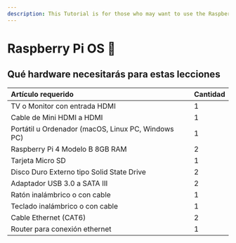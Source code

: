```yaml
---
description: This Tutorial is for those who may want to use the Raspberry Pi OS
---
```


# Raspberry Pi OS 🍓

## Qué hardware necesitarás para estas lecciones

| Artículo requerido                                     | Cantidad |
|:------------------------------------------------------ |:-------- |
| TV o Monitor con entrada HDMI                          | 1        |
| Cable de Mini HDMI a HDMI                              | 1        |
| Portátil u Ordenador \(macOS, Linux PC, Windows PC\) | 1        |
| Raspberry Pi 4 Modelo B 8GB RAM                        | 2        |
| Tarjeta Micro SD                                       | 1        |
| Disco Duro Externo tipo Solid State Drive              | 2        |
| Adaptador USB 3.0 a SATA III                           | 2        |
| Ratón inalámbrico o con cable                          | 1        |
| Teclado inalámbrico o con cable                        | 1        |
| Cable Ethernet \(CAT6\)                              | 2        |
| Router para conexión ethernet                          | 1        |

